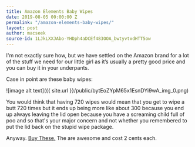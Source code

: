 ```yaml
---
title: Amazon Elements Baby Wipes
date: 2019-08-05 00:00:00 Z
permalink: "/amazon-elements-baby-wipes/"
layout: post
author: macseek
source-id: 1LJkLXXJAbo-YHDph4aDCEf483OOA_bwtyvtxdHTT5ow
---
```


I'm not exactly sure how, but we have settled on the  Amazon brand for a lot of the stuff we need for our little girl as it’s usually a pretty good price and you can buy it in your underpants. 

Case in point are these baby wipes: 

![image alt text]({{ site.url }}/public/bytEoZYpM65x1EsnDYi9wA_img_0.png)

You would think that having 720 wipes would mean that you get to wipe a butt 720 times but  it ends up being more like about 300 because you end up always leaving the lid open because you have a screaming child full of poo and so that's your major concern and not whether you remembered to put the lid back on the stupid wipe package. 

Anyway. [Buy These.](https://amzn.to/2KiVwmD) The are awesome and cost 2 cents each. 


